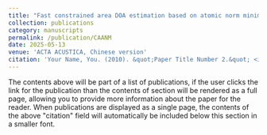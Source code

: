 ```yaml
---
title: "Fast constrained area DOA estimation based on atomic norm minimization (in Chinese)"
collection: publications
category: manuscripts
permalink: /publication/CAANM
date: 2025-05-13
venue: 'ACTA ACUSTICA, Chinese version'
citation: 'Your Name, You. (2010). &quot;Paper Title Number 2.&quot; <i>Journal 1</i>. 1(2).'
---
```


The contents above will be part of a list of publications, if the user clicks the link for the publication than the contents of section will be rendered as a full page, allowing you to provide more information about the paper for the reader. When publications are displayed as a single page, the contents of the above "citation" field will automatically be included below this section in a smaller font.
